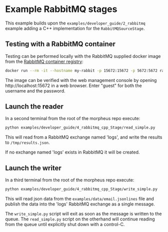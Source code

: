 <!--
SPDX-FileCopyrightText: Copyright (c) 2022, NVIDIA CORPORATION & AFFILIATES. All rights reserved.
SPDX-License-Identifier: Apache-2.0

Licensed under the Apache License, Version 2.0 (the "License");
you may not use this file except in compliance with the License.
You may obtain a copy of the License at

http://www.apache.org/licenses/LICENSE-2.0

Unless required by applicable law or agreed to in writing, software
distributed under the License is distributed on an "AS IS" BASIS,
WITHOUT WARRANTIES OR CONDITIONS OF ANY KIND, either express or implied.
See the License for the specific language governing permissions and
limitations under the License.
-->

# Example RabbitMQ stages
This example builds upon the `examples/developer_guide/2_rabbitmq` example adding a C++ implementation for the `RabbitMQSourceStage`.

## Testing with a RabbitMQ container
Testing can be performed locally with the RabbitMQ supplied docker image from the [RabbitMQ container registry](https://registry.hub.docker.com/_/rabbitmq/):
```bash
docker run --rm -it --hostname my-rabbit -p 15672:15672 -p 5672:5672 rabbitmq:3-management
```

The image can be verified with the web management console by opening http://localhost:15672 in a web browser. Enter "guest" for both the username and the password.

## Launch the reader
In a second terminal from the root of the morpheus repo execute:
```bash
python examples/developer_guide/4_rabbitmq_cpp_Stage/read_simple.py
```

This will read from a RabbitMQ exchange named 'logs', and write the results to `/tmp/results.json`.

If no exchange named 'logs' exists in RabbitMQ it will be created.

## Launch the writer
In a third terminal from the root of the morpheus repo execute:
```bash
python examples/developer_guide/4_rabbitmq_cpp_Stage/write_simple.py
```

This will read json data from the `examples/data/email.jsonlines` file and publish the data into the 'logs' RabbitMQ exchange as a single message.

The `write_simple.py` script will exit as soon as the message is written to the queue. The `read_simple.py` script on the otherhand will continue reading from the queue until explicitly shut down with a control-C.
